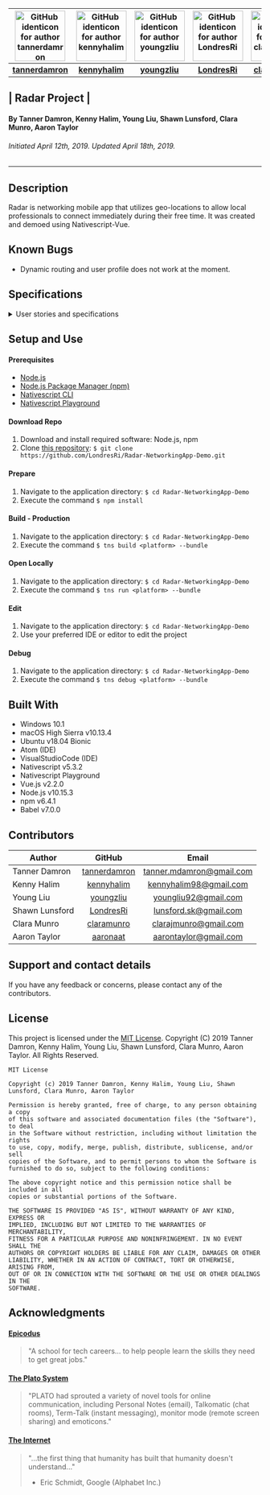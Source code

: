 | [<img src="https://avatars0.githubusercontent.com/u/46458105?s=460&v=4" width=100 alt="GitHub identicon for author tannerdamron">](https://github.com/tannerdamron) | [<img src="https://avatars1.githubusercontent.com/u/46428236?s=460&v=4" width=100 alt="GitHub identicon for author kennyhalim">](https://github.com/kennyhalim) |  [<img src="https://avatars0.githubusercontent.com/u/46437665?s=460&v=4" width=100 alt="GitHub identicon for author youngzliu">](https://github.com/youngzliu) |  [<img src="https://avatars1.githubusercontent.com/u/46427680?s=400&v=4" width=100 alt="GitHub identicon for author LondresRi">](https://github.com/LondresRi) |  [<img src="https://avatars0.githubusercontent.com/u/43104007?s=460&v=4" width=100 alt="GitHub identicon for author claramunro">](https://github.com/claramunro) |  [<img src="https://avatars3.githubusercontent.com/u/46456603?s=460&v=4" width=100 alt="GitHub identicon for author aaronaat">](https://github.com/aaronaat) |
|:-----:|:-----:|:-----:|:-----:|:-----:|:-----:|
| [**tannerdamron**](https://github.com/tannerdamron) | [**kennyhalim**](https://github.com/kennyhalim) | [**youngzliu**](https://github.com/youngzliu) | [**LondresRi**](https://github.com/LondresRi) | [**claramunro**](https://github.com/claramunro) | [**aaronaat**](https://github.com/aaronaat) |

## | **Radar Project** |

#### By Tanner Damron, Kenny Halim, Young Liu, Shawn Lunsford, Clara Munro, Aaron Taylor
###### Initiated April 12th, 2019. Updated April 18th, 2019.

----------

## Description
Radar is networking mobile app that utilizes geo-locations to allow local professionals to connect immediately during their free time. It was created and demoed using Nativescript-Vue.

## Known Bugs

* Dynamic routing and user profile does not work at the moment.

## Specifications

<details>
<summary>User stories and specifications</summary>

<table>
  <tr>
    <th> Scenario 01 </th><th></th>
  </tr>
  <tr>
    <td> Behavior </td>
    <td>As a new user, I want to be able to sign up</td>
  </tr>
  <tr>
    <td> Input </td>
    <td>User credentials</td>
  </tr>
  <tr>
    <td> Output </td>
    <td>Access to app functions</td>
  </tr>
  <tr>
    <td> Notes </td>
    <td> </td>
  </tr>
  <tr>
    <td> Completion </td>
    <td> True </td>
  </tr>
</table>

<table>
  <tr>
    <th> Scenario 02 </th><th></th>
  </tr>
  <tr>
    <td> Behavior </td>
    <td>As a new user, I want to be able to use my current sign in with Google to use the app</td>
  </tr>
  <tr>
    <td> Input </td>
    <td>User Google Gmail credentials</td>
  </tr>
  <tr>
    <td> Output </td>
    <td>Access to app functions</td>
  </tr>
  <tr>
    <td> Notes </td>
    <td> </td>
  </tr>
  <tr>
    <td> Completion </td>
    <td> True </td>
  </tr>
</table>

<table>
  <tr>
    <th> Scenario 03 </th><th></th>
  </tr>
  <tr>
    <td> Behavior </td>
    <td>As a networking professional, I want to be able to manage my profile</td>
  </tr>
  <tr>
    <td> Input </td>
    <td>User information</td>
  </tr>
  <tr>
    <td> Output </td>
    <td>Public profile with user information displayed</td>
  </tr>
  <tr>
    <td> Notes </td>
    <td> Currently no profile privacy settings </td>
  </tr>
  <tr>
    <td> Completion </td>
    <td> True </td>
  </tr>
</table>

<table>
  <tr>
    <th> Scenario 04 </th><th></th>
  </tr>
  <tr>
    <td> Behavior </td>
    <td>As a local networker, I want to know who is nearby</td>
  </tr>
  <tr>
    <td> Input </td>
    <td>User geo-location</td>
  </tr>
  <tr>
    <td> Output </td>
    <td>Distance to other users by their geo-locations</td>
  </tr>
  <tr>
    <td> Notes </td>
    <td> Currently hardcoded for demo purposes </td>
  </tr>
  <tr>
    <td> Completion </td>
    <td> True </td>
  </tr>
</table>

<table>
  <tr>
    <th> Scenario 05 </th><th></th>
  </tr>
  <tr>
    <td> Behavior </td>
    <td>As a social media user, I want to be able to view other users' profiles</td>
  </tr>
  <tr>
    <td> Input </td>
    <td>Click user avatar</td>
  </tr>
  <tr>
    <td> Output </td>
    <td>Display public profile</td>
  </tr>
  <tr>
    <td> Notes </td>
    <td> </td>
  </tr>
  <tr>
    <td> Completion </td>
    <td> True </td>
  </tr>
</table>

<table>
  <tr>
    <th> Scenario 06 </th><th></th>
  </tr>
  <tr>
    <td> Behavior </td>
    <td>As a social media user, I want to be able to message others</td>
  </tr>
  <tr>
    <td> Input </td>
    <td>User A sends message</td>
  </tr>
  <tr>
    <td> Output </td>
    <td>User B recieves message</td>
  </tr>
  <tr>
    <td> Notes </td>
    <td> Currently setup for demo purposes </td>
  </tr>
  <tr>
    <td> Completion </td>
    <td> True </td>
  </tr>
</table>

<table>
  <tr>
    <th> Scenario 07 </th><th></th>
  </tr>
  <tr>
    <td> Behavior </td>
    <td>As a multi-app user, I want to remain logged into my apps</td>
  </tr>
  <tr>
    <td> Input </td>
    <td>User login information</td>
  </tr>
  <tr>
    <td> Output </td>
    <td>User remains logged in</td>
  </tr>
  <tr>
    <td> Notes </td>
    <td> </td>
  </tr>
  <tr>
    <td> Completion </td>
    <td> True </td>
  </tr>
</table>

<table>
  <tr>
    <th> Scenario 08 </th><th></th>
  </tr>
  <tr>
    <td> Behavior </td>
    <td>As a multi-app user, I want my login information saved</td>
  </tr>
  <tr>
    <td> Input </td>
    <td>User login information</td>
  </tr>
  <tr>
    <td> Output </td>
    <td>User information is saved until cleared</td>
  </tr>
  <tr>
    <td> Notes </td>
    <td> </td>
  </tr>
  <tr>
    <td> Completion </td>
    <td> True </td>
  </tr>
</table>

<table>
  <tr>
    <th> Scenario 09 </th><th></th>
  </tr>
  <tr>
    <td> Behavior </td>
    <td>As a user, I want to be able to log out of the app</td>
  </tr>
  <tr>
    <td> Input </td>
    <td>User clicks log out</td>
  </tr>
  <tr>
    <td> Output </td>
    <td>App exits user controls until next log in</td>
  </tr>
  <tr>
    <td> Notes </td>
    <td> </td>
  </tr>
  <tr>
    <td> Completion </td>
    <td> True </td>
  </tr>
</table>

<table>
  <tr>
    <th> Scenario 10 </th><th></th>
  </tr>
  <tr>
    <td> Behavior </td>
    <td>As a local networker, I want to be visually see how far other users are from me</td>
  </tr>
  <tr>
    <td> Input </td>
    <td>User searches for other networkers</td>
  </tr>
  <tr>
    <td> Output </td>
    <td>Map display</td>
  </tr>
  <tr>
    <td> Notes </td>
    <td> </td>
  </tr>
  <tr>
    <td> Completion </td>
    <td> True </td>
  </tr>
</table>

</details>


## Setup and Use

#### Prerequisites
* [Node.js](https://nodejs.org/en/)
* [Node.js Package Manager (npm)](https://www.npmjs.com/)
* [Nativescript CLI](https://docs.nativescript.org/start/quick-setup)
* [Nativescript Playground](https://docs.nativescript.org/start/quick-setup#step-3-install-the-nativescript-playground-app)

#### Download Repo
1. Download and install required software: Node.js, npm
2. Clone [this repository](https://github.com/LondresRi/Radar-NetworkingApp-Demo.git): `$ git clone https://github.com/LondresRi/Radar-NetworkingApp-Demo.git`

#### Prepare
1. Navigate to the application directory: `$ cd Radar-NetworkingApp-Demo`
2. Execute the command `$ npm install`

#### Build - Production
1. Navigate to the application directory: `$ cd Radar-NetworkingApp-Demo`
2. Execute the command `$ tns build <platform> --bundle`

#### Open Locally
1. Navigate to the application directory: `$ cd Radar-NetworkingApp-Demo`
2. Execute the command `$ tns run <platform> --bundle`

#### Edit
1. Navigate to the application directory: `$ cd Radar-NetworkingApp-Demo`
2. Use your preferred IDE or editor to edit the project

#### Debug
1. Navigate to the application directory: `$ cd Radar-NetworkingApp-Demo`
2. Execute the command `$ tns debug <platform> --bundle`


## Built With

* Windows 10.1
* macOS High Sierra v10.13.4
* Ubuntu v18.04 Bionic
* Atom (IDE)
* VisualStudioCode (IDE)
* Nativescript v5.3.2
* Nativescript Playground
* Vue.js v2.2.0
* Node.js v10.15.3
* npm v6.4.1
* Babel v7.0.0

## Contributors

| Author | GitHub | Email |
|--------|:------:|:-----:|
| Tanner Damron | [tannerdamron](https://github.com/tannerdamron) | [tanner.mdamron@gmail.com](tanner.mdamron@gmail.com) |
| Kenny Halim | [kennyhalim](https://github.com/kennyhalim) | [kennyhalim98@gmail.com](kennyhalim98@gmail.com) |
| Young Liu | [youngzliu](https://github.com/youngzliu) | [youngliu92@gmail.com](mailto:youngliu92@gmail.com) |
| Shawn Lunsford | [LondresRi](https://github.com/LondresRi) |  [lunsford.sk@gmail.com](mailto:lunsford.sk@gmail.com) |
| Clara Munro | [claramunro](https://github.com/claramunro) | [clarajmunro@gmail.com](mailto:clarajmunro@gmail.com) |
| Aaron Taylor | [aaronaat](https://github.com/aaronaat) | [aarontaylor@gmail.com](mailto:aarontaylor@gmail.com) |

## Support and contact details

If you have any feedback or concerns, please contact any of the contributors.

## License

This project is licensed under the [MIT License](https://opensource.org/licenses/MIT). Copyright (C) 2019 Tanner Damron, Kenny Halim, Young Liu, Shawn Lunsford, Clara Munro, Aaron Taylor. All Rights Reserved.
```
MIT License

Copyright (c) 2019 Tanner Damron, Kenny Halim, Young Liu, Shawn Lunsford, Clara Munro, Aaron Taylor

Permission is hereby granted, free of charge, to any person obtaining a copy
of this software and associated documentation files (the "Software"), to deal
in the Software without restriction, including without limitation the rights
to use, copy, modify, merge, publish, distribute, sublicense, and/or sell
copies of the Software, and to permit persons to whom the Software is
furnished to do so, subject to the following conditions:

The above copyright notice and this permission notice shall be included in all
copies or substantial portions of the Software.

THE SOFTWARE IS PROVIDED "AS IS", WITHOUT WARRANTY OF ANY KIND, EXPRESS OR
IMPLIED, INCLUDING BUT NOT LIMITED TO THE WARRANTIES OF MERCHANTABILITY,
FITNESS FOR A PARTICULAR PURPOSE AND NONINFRINGEMENT. IN NO EVENT SHALL THE
AUTHORS OR COPYRIGHT HOLDERS BE LIABLE FOR ANY CLAIM, DAMAGES OR OTHER
LIABILITY, WHETHER IN AN ACTION OF CONTRACT, TORT OR OTHERWISE, ARISING FROM,
OUT OF OR IN CONNECTION WITH THE SOFTWARE OR THE USE OR OTHER DEALINGS IN THE
SOFTWARE.
```

## Acknowledgments

#### [Epicodus](https://www.epicodus.com/)
>"A school for tech careers... to help people learn the skills they need to get great jobs."

#### [The Plato System](https://en.wikipedia.org/w/index.php?title=PLATO_system&redirect=yes)
>"PLATO had sprouted a variety of novel tools for online communication, including Personal Notes (email), Talkomatic (chat rooms), Term-Talk (instant messaging), monitor mode (remote screen sharing) and emoticons."

#### [The Internet](https://webfoundation.org/)
> "...the first thing that humanity has built that humanity doesn't understand..."
> - Eric Schmidt, Google (Alphabet Inc.)

